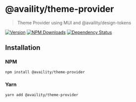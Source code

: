 # @availity/theme-provider

> Theme Provider using MUI and @availity/design-tokens

[![Version](https://img.shields.io/npm/v/@availity/theme-provider.svg?style=for-the-badge)](https://www.npmjs.com/package/@availity/theme-provider)
[![NPM Downloads](https://img.shields.io/npm/dt/@availity/theme-provider.svg?style=for-the-badge)](https://www.npmjs.com/package/@availity/theme-provider)
[![Dependency Status](https://img.shields.io/librariesio/release/npm/@availity/theme-provider?style=for-the-badge)](https://github.com/Availity/element/blob/main/packages/theme-provider/package.json)

## Installation

### NPM

```bash
npm install @availity/theme-provider
```

### Yarn

```bash
yarn add @availity/theme-provider
```
